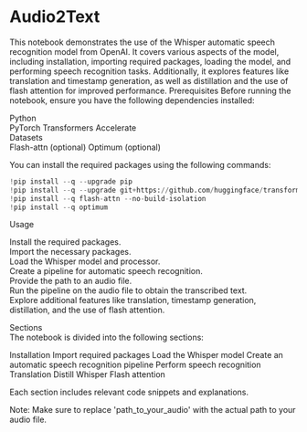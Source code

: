 # Audio2Text

This notebook demonstrates the use of the Whisper automatic speech recognition model from OpenAI. It covers various aspects of the model, including installation, importing required packages, loading the model, and performing speech recognition tasks. Additionally, it explores features like translation and timestamp generation, as well as distillation and the use of flash attention for improved performance.
Prerequisites
Before running the notebook, ensure you have the following dependencies installed:

Python  
PyTorch
Transformers
Accelerate  
Datasets   
Flash-attn (optional)
Optimum (optional)


You can install the required packages using the following commands:

```python
!pip install --q --upgrade pip
!pip install --q --upgrade git+https://github.com/huggingface/transformers.git accelerate datasets[audio]
!pip install --q flash-attn --no-build-isolation
!pip install --q optimum
```


Usage

Install the required packages.   
Import the necessary packages.   
Load the Whisper model and processor.   
Create a pipeline for automatic speech recognition.   
Provide the path to an audio file.   
Run the pipeline on the audio file to obtain the transcribed text.  
Explore additional features like translation, timestamp generation, distillation, and the use of flash attention.  


Sections    
The notebook is divided into the following sections:

Installation
Import required packages
Load the Whisper model
Create an automatic speech recognition pipeline
Perform speech recognition
Translation
Distill Whisper
Flash attention


Each section includes relevant code snippets and explanations.

Note: Make sure to replace 'path_to_your_audio' with the actual path to your audio file.
